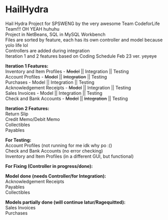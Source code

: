 # HailHydra
Hail Hydra Project for SPSWENG by the very awesome Team CodeforLife Team!!! OH YEAH huhuhu <br>
Project in NetBeans, SQL in MySQL Workbench <br>
Files are sorted by feature, each has its own controller and model because yolo life lol <br>
Controllers are added during integration <br>
Iteration 1 and 2 features based on Coding Schedule Feb 23 ver. yeyeye <br>

**Iteration 1 Features:** <br>
Inventory and Item Profiles - ~~Model~~ || Integration || Testing <br>
Account Profiles - ~~Model~~ || ~~Integration~~ || Testing <br>
Purchases - Model || Integration || Testing <br>
Acknowledgement Receipts - ~~Model~~ || Integration || Testing <br>
Sales Invoices - Model || Integration || Testing <br>
Check and Bank Accounts - ~~Model~~ || ~~Integration~~ || Testing  <br>

**Iteration 2 Features:** <br>
Return Slip <br>
Credit Memo/Debit Memo <br>
Collectibles <br>
Payables <br>

**For Testing:** <br>
Account Profiles (not running for me idk why po :() <br>
Check and Bank Accounts (no error checking)<br>
Inventory and Item Profiles (in a different GUI, but functional)<br>

**For Fixing (Controller in progress/done):** <br>

**Model done (needs Controller/for Integration):** <br>
Acknowledgement Receipts <br>
Payables <br>
Collectibles <br>

**Models partially done (will continue latur/Ragequitted):** <br>
Sales Invoices <br>
Purchases <br>
